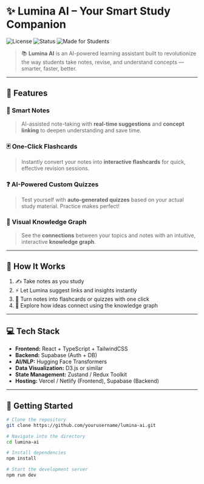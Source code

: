 # ✨ Lumina AI – Your Smart Study Companion

![License](https://img.shields.io/badge/license-MIT-blue.svg)
![Status](https://img.shields.io/badge/status-active-brightgreen)
![Made for Students](https://img.shields.io/badge/made%20for-students-blueviolet)

> 📚 **Lumina AI** is an AI-powered learning assistant built to revolutionize the way students take notes, revise, and understand concepts — smarter, faster, better.

---

## 🌟 Features

### 📝 Smart Notes
> AI-assisted note-taking with **real-time suggestions** and **concept linking** to deepen understanding and save time.

### 🃏 One-Click Flashcards
> Instantly convert your notes into **interactive flashcards** for quick, effective revision sessions.

### ❓ AI-Powered Custom Quizzes
> Test yourself with **auto-generated quizzes** based on your actual study material. Practice makes perfect!

### 🧠 Visual Knowledge Graph
> See the **connections** between your topics and notes with an intuitive, interactive **knowledge graph**.

---

## 📌 How It Works

1. ✍️ Take notes as you study  
2. ⚡ Let Lumina suggest links and insights instantly  
3. 🎴 Turn notes into flashcards or quizzes with one click  
4. 🧩 Explore how ideas connect using the knowledge graph  

---

## 💻 Tech Stack

- **Frontend:** React + TypeScript + TailwindCSS  
- **Backend:** Supabase (Auth + DB)  
- **AI/NLP:** Hugging Face Transformers  
- **Data Visualization:** D3.js or similar  
- **State Management:** Zustand / Redux Toolkit  
- **Hosting:** Vercel / Netlify (Frontend), Supabase (Backend)

---

## 🚀 Getting Started

```bash
# Clone the repository
git clone https://github.com/yourusername/lumina-ai.git

# Navigate into the directory
cd lumina-ai

# Install dependencies
npm install

# Start the development server
npm run dev
